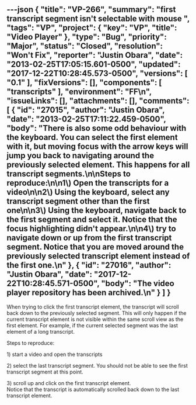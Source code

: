 ---json
{
  "title": "VP-266",
  "summary": "first transcript segment isn't selectable with mouse ",
  "tags": "VP",
  "project": {
    "key": "VP",
    "title": "Video Player"
  },
  "type": "Bug",
  "priority": "Major",
  "status": "Closed",
  "resolution": "Won't Fix",
  "reporter": "Justin Obara",
  "date": "2013-02-25T17:05:15.601-0500",
  "updated": "2017-12-22T10:28:45.573-0500",
  "versions": [
    "0.1"
  ],
  "fixVersions": [],
  "components": [
    "transcripts"
  ],
  "environment": "FF\n",
  "issueLinks": [],
  "attachments": [],
  "comments": [
    {
      "id": "27015",
      "author": "Justin Obara",
      "date": "2013-02-25T17:11:22.459-0500",
      "body": "There is also some odd behaviour with the keyboard. You can select the first element with it, but moving focus with the arrow keys will jump you back to navigating around the previously selected element. This happens for all transcript segments.\n\nSteps to reproduce:\n\n1\\) Open the transcripts for a video\n\n2\\) Using the keyboard, select any transcript segment other than the first one\n\n3\\) Using the keyboard, navigate back to the first segment and select it. Notice that the focus highlighting didn't appear.\n\n4\\) try to navigate down or up from the first transcript segment. Notice that you are moved around the previously selected transcript element instead of the first one.\n"
    },
    {
      "id": "27016",
      "author": "Justin Obara",
      "date": "2017-12-22T10:28:45.571-0500",
      "body": "The video player repository has been archived.\n"
    }
  ]
}
---
When trying to click the first transcript element, the transcript will scroll back down to the previously selected segment. This will only happen if the current transcript element is not visible within the same scroll view as the first element. For example, if the current selected segment was the last element of a long transcript.

Steps to reproduce:

1\) start a video and open the transcripts

2\) select the last transcript segment. You should not be able to see the first transcript segment at this point.

3\) scroll up and click on the first transcript element.\
Notice that the transcript is automatically scrolled back down to the last transcript element.

        
